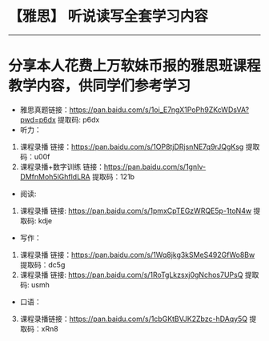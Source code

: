 # 【雅思】 听说读写全套学习内容
***
# 分享本人花费上万软妹币报的雅思班课程教学内容，供同学们参考学习
* 雅思真题链接：https://pan.baidu.com/s/1oi_E7ngX1PoPh9ZKcWDsVA?pwd=p6dx 提取码: p6dx
* 听力：
1. 课程录播 链接：https://pan.baidu.com/s/1OP8tjDRjsnNE7q9rJQgKsg 提取码：u00f
2. 课程录播+数字训练 链接：https://pan.baidu.com/s/1gnIv-DMfnMoh5lGhfldLRA 提取码：121b  
* 阅读:
1. 课程录播 链接: https://pan.baidu.com/s/1pmxCpTEGzWRQE5p-1toN4w 提取码: kdje
* 写作：
1. 课程录播 链接：https://pan.baidu.com/s/1Wq8jkg3kSMeS492GfWo8Bw 提取码：dc5g
2. 课程录播 链接: https://pan.baidu.com/s/1RoTgLkzsxj0gNchos7UPsQ 提取码: usmh
* 口语：
3. 课程录播链接：https://pan.baidu.com/s/1cbGKtBVJK2Zbzc-hDAqy5Q  提取码：xRn8
